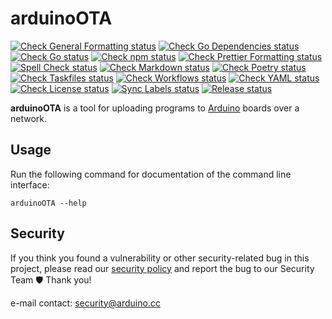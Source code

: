# arduinoOTA

[![Check General Formatting status](https://github.com/arduino/arduinoOTA/actions/workflows/check-general-formatting-task.yml/badge.svg)](https://github.com/arduino/arduinoOTA/actions/workflows/check-general-formatting-task.yml)
[![Check Go Dependencies status](https://github.com/arduino/arduinoOTA/actions/workflows/check-go-dependencies-task.yml/badge.svg)](https://github.com/arduino/arduinoOTA/actions/workflows/check-go-dependencies-task.yml)
[![Check Go status](https://github.com/arduino/arduinoOTA/actions/workflows/check-go-task.yml/badge.svg)](https://github.com/arduino/arduinoOTA/actions/workflows/check-go-task.yml)
[![Check npm status](https://github.com/arduino/arduinoOTA/actions/workflows/check-npm-task.yml/badge.svg)](https://github.com/arduino/arduinoOTA/actions/workflows/check-npm-task.yml)
[![Check Prettier Formatting status](https://github.com/arduino/arduinoOTA/actions/workflows/check-prettier-formatting-task.yml/badge.svg)](https://github.com/arduino/arduinoOTA/actions/workflows/check-prettier-formatting-task.yml)
[![Spell Check status](https://github.com/arduino/arduinoOTA/actions/workflows/spell-check-task.yml/badge.svg)](https://github.com/arduino/arduinoOTA/actions/workflows/spell-check-task.yml)
[![Check Markdown status](https://github.com/arduino/arduinoOTA/actions/workflows/check-markdown-task.yml/badge.svg)](https://github.com/arduino/arduinoOTA/actions/workflows/check-markdown-task.yml)
[![Check Poetry status](https://github.com/arduino/arduinoOTA/actions/workflows/check-poetry-task.yml/badge.svg)](https://github.com/arduino/arduinoOTA/actions/workflows/check-poetry-task.yml)
[![Check Taskfiles status](https://github.com/arduino/arduinoOTA/actions/workflows/check-taskfiles.yml/badge.svg)](https://github.com/arduino/arduinoOTA/actions/workflows/check-taskfiles.yml)
[![Check Workflows status](https://github.com/arduino/arduinoOTA/actions/workflows/check-workflows-task.yml/badge.svg)](https://github.com/arduino/arduinoOTA/actions/workflows/check-workflows-task.yml)
[![Check YAML status](https://github.com/arduino/arduinoOTA/actions/workflows/check-yaml-task.yml/badge.svg)](https://github.com/arduino/arduinoOTA/actions/workflows/check-yaml-task.yml)
[![Check License status](https://github.com/arduino/arduinoOTA/actions/workflows/check-license.yml/badge.svg)](https://github.com/arduino/arduinoOTA/actions/workflows/check-license.yml)
[![Sync Labels status](https://github.com/arduino/arduinoOTA/actions/workflows/sync-labels-npm.yml/badge.svg)](https://github.com/arduino/arduinoOTA/actions/workflows/sync-labels-npm.yml)
[![Release status](https://github.com/arduino/arduinoOTA/actions/workflows/release-go-crosscompile-task.yml/badge.svg)](https://github.com/arduino/arduinoOTA/actions/workflows/release-go-crosscompile-task.yml)

**arduinoOTA** is a tool for uploading programs to [Arduino](https://arduino.cc/) boards over a network.

## Usage

Run the following command for documentation of the command line interface:

```
arduinoOTA --help
```

## Security

If you think you found a vulnerability or other security-related bug in this project, please read our
[security policy](https://github.com/arduino/arduino-lint/security/policy) and report the bug to our Security Team 🛡️
Thank you!

e-mail contact: security@arduino.cc
